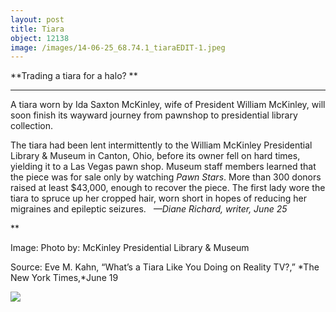 ```yaml
---
layout: post
title: Tiara
object: 12138
image: /images/14-06-25_68.74.1_tiaraEDIT-1.jpeg
---
```

**Trading a tiara for a halo? **

****

A tiara worn by Ida Saxton McKinley, wife of President William McKinley, will soon finish its wayward journey from pawnshop to presidential library collection.

The tiara had been lent intermittently to the William McKinley Presidential Library & Museum in Canton, Ohio, before its owner fell on hard times, yielding it to a Las Vegas pawn shop. Museum staff members learned that the piece was for sale only by watching *Pawn Stars*. More than 300 donors raised at least \$43,000, enough to recover the piece. The first lady wore the tiara to spruce up her cropped hair, worn short in hopes of reducing her migraines and epileptic seizures.   *—Diane Richard, writer, June 25*

**

Image: Photo by: McKinley Presidential Library & Museum 

Source: Eve M. Kahn, “What’s a Tiara Like You Doing on Reality TV?,” *The New York Times,*June 19

![]({{siteurl.base}}/images/14-06-25_68.74.1_tiaraEDIT-1.jpeg)

